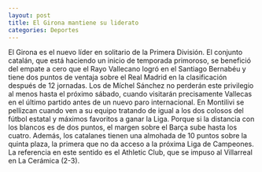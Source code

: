 ```yaml
---
layout: post
title: El Girona mantiene su liderato
categories: Deportes
---
```


El Girona es el nuevo líder en solitario de la Primera División. El conjunto catalán, que está haciendo un inicio de temporada primoroso, se benefició del empate a cero que el Rayo Vallecano logró en el Santiago Bernabéu y tiene dos puntos de ventaja sobre el Real Madrid en la clasificación después de 12 jornadas. Los de Míchel Sánchez no perderán este privilegio al menos hasta el próximo sábado, cuando visitarán precisamente Vallecas en el último partido antes de un nuevo paro internacional. En Montilivi se pellizcan cuando ven a su equipo tratando de igual a los dos colosos del fútbol estatal y máximos favoritos a ganar la Liga. Porque si la distancia con los blancos es de dos puntos, el margen sobre el Barça sube hasta los cuatro. Además, los catalanes tienen una almohada de 10 puntos sobre la quinta plaza, la primera que no da acceso a la próxima Liga de Campeones. La referencia en este sentido es el Athletic Club, que se impuso al Villarreal en La Cerámica (2-3).
